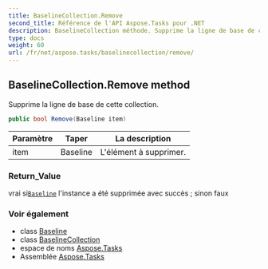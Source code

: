 ```yaml
---
title: BaselineCollection.Remove
second_title: Référence de l'API Aspose.Tasks pour .NET
description: BaselineCollection méthode. Supprime la ligne de base de cette collection.
type: docs
weight: 60
url: /fr/net/aspose.tasks/baselinecollection/remove/
---
```

## BaselineCollection.Remove method

Supprime la ligne de base de cette collection.

```csharp
public bool Remove(Baseline item)
```

| Paramètre | Taper | La description |
| --- | --- | --- |
| item | Baseline | L'élément à supprimer. |

### Return_Value

vrai si[`Baseline`](../../baseline/) l'instance a été supprimée avec succès ; sinon faux

### Voir également

* class [Baseline](../../baseline/)
* class [BaselineCollection](../)
* espace de noms [Aspose.Tasks](../../baselinecollection/)
* Assemblée [Aspose.Tasks](../../../)


